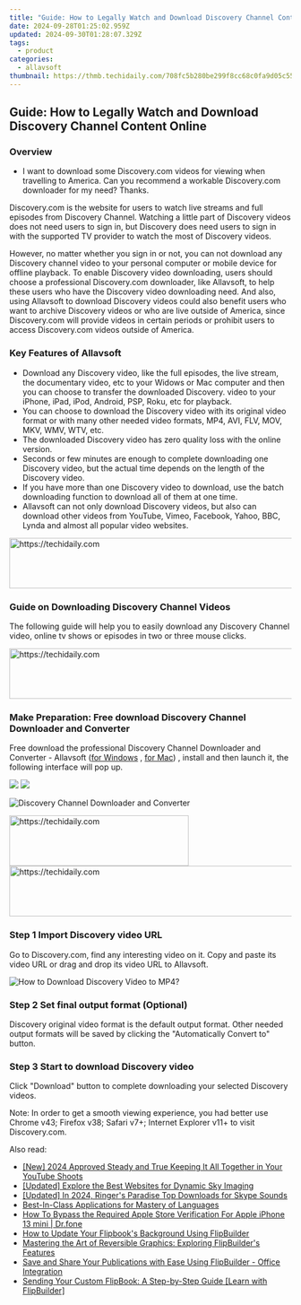 ```yaml
---
title: "Guide: How to Legally Watch and Download Discovery Channel Content Online"
date: 2024-09-28T01:25:02.959Z
updated: 2024-09-30T01:28:07.329Z
tags:
  - product
categories:
  - allavsoft
thumbnail: https://thmb.techidaily.com/708fc5b280be299f8cc68c0fa9d05c55bbb14c61977d4c57361c8d572004d082.jpg
---
```


## Guide: How to Legally Watch and Download Discovery Channel Content Online

### Overview

* I want to download some Discovery.com videos for viewing when travelling to America. Can you recommend a workable Discovery.com downloader for my need? Thanks.

Discovery.com is the website for users to watch live streams and full episodes from Discovery Channel. Watching a little part of Discovery videos does not need users to sign in, but Discovery does need users to sign in with the supported TV provider to watch the most of Discovery videos.

However, no matter whether you sign in or not, you can not download any Discovery channel video to your personal computer or mobile device for offline playback. To enable Discovery video downloading, users should choose a professional Discovery.com downloader, like Allavsoft, to help these users who have the Discovery video downloading need. And also, using Allavsoft to download Discovery videos could also benefit users who want to archive Discovery videos or who are live outside of America, since Discovery.com will provide videos in certain periods or prohibit users to access Discovery.com videos outside of America.

### Key Features of Allavsoft

* Download any Discovery video, like the full episodes, the live stream, the documentary video, etc to your Widows or Mac computer and then you can choose to transfer the downloaded Discovery. video to your iPhone, iPad, iPod, Android, PSP, Roku, etc for playback.
* You can choose to download the Discovery video with its original video format or with many other needed video formats, MP4, AVI, FLV, MOV, MKV, WMV, WTV, etc.
* The downloaded Discovery video has zero quality loss with the online version.
* Seconds or few minutes are enough to complete downloading one Discovery video, but the actual time depends on the length of the Discovery video.
* If you have more than one Discovery video to download, use the batch downloading function to download all of them at one time.
* Allavsoft can not only download Discovery videos, but also can download other videos from YouTube, Vimeo, Facebook, Yahoo, BBC, Lynda and almost all popular video websites.

<!-- affiliate ads begin -->
<a href="https://aligracehair.sjv.io/c/5597632/1975841/19272" target="_top" id="1975841">
  <img src="//a.impactradius-go.com/display-ad/19272-1975841" border="0" alt="https://techidaily.com" width="728" height="90"/>
</a>
<img height="0" width="0" src="https://aligracehair.sjv.io/i/5597632/1975841/19272" style="position:absolute;visibility:hidden;" border="0" />
<!-- affiliate ads end -->

### Guide on Downloading Discovery Channel Videos

The following guide will help you to easily download any Discovery Channel video, online tv shows or episodes in two or three mouse clicks.

<!-- affiliate ads begin -->
<a href="https://appsumo.8odi.net/c/5597632/2043617/7443" target="_top" id="2043617">
  <img src="//a.impactradius-go.com/display-ad/7443-2043617" border="0" alt="https://techidaily.com" width="728" height="90"/>
</a>
<img height="0" width="0" src="https://appsumo.8odi.net/i/5597632/2043617/7443" style="position:absolute;visibility:hidden;" border="0" />
<!-- affiliate ads end -->

### Make Preparation: Free download Discovery Channel Downloader and Converter

Free download the professional Discovery Channel Downloader and Converter - Allavsoft ([for Windows](https://tools.techidaily.com/allavsoft/products/) , [for Mac](https://tools.techidaily.com/allavsoft/products/)) , install and then launch it, the following interface will pop up.

[![](https://www.allavsoft.com/how-to/../images/how-to/free-download-win.jpg)](https://tools.techidaily.com/allavsoft/products/) [![](https://www.allavsoft.com/how-to/../images/how-to/free-download-mac.jpg)](https://tools.techidaily.com/allavsoft/products/)

![Discovery Channel Downloader and Converter](https://www.allavsoft.com/how-to/../images/allavsoft/screen-shot-600.jpg)

<!-- affiliate ads begin -->
<a href="https://wigfever.sjv.io/c/5597632/2014850/22899" target="_top" id="2014850">
  <img src="//a.impactradius-go.com/display-ad/22899-2014850" border="0" alt="https://techidaily.com" width="320" height="90"/>
</a>
<img height="0" width="0" src="https://wigfever.sjv.io/i/5597632/2014850/22899" style="position:absolute;visibility:hidden;" border="0" />
<!-- affiliate ads end -->

<!-- affiliate ads begin -->
<a href="https://imp.i110150.net/c/5597632/798161/11305" target="_top" id="798161">
  <img src="//a.impactradius-go.com/display-ad/11305-798161" border="0" alt="https://techidaily.com" width="728" height="90"/>
</a>
<img height="0" width="0" src="https://imp.i110150.net/i/5597632/798161/11305" style="position:absolute;visibility:hidden;" border="0" />
<!-- affiliate ads end -->

### Step 1 Import Discovery video URL

Go to Discovery.com, find any interesting video on it. Copy and paste its video URL or drag and drop its video URL to Allavsoft.

![How to Download Discovery Video to MP4?](https://www.allavsoft.com/how-to/../images/how-to/download-rtmp-video/download-rtmp-video.jpg)

### Step 2 Set final output format (Optional)

Discovery original video format is the default output format. Other needed output formats will be saved by clicking the "Automatically Convert to" button.

### Step 3 Start to download Discovery video

Click "Download" button to complete downloading your selected Discovery videos.

Note: In order to get a smooth viewing experience, you had better use Chrome v43; Firefox v38; Safari v7+; Internet Explorer v11+ to visit Discovery.com.

<ins class="adsbygoogle"
     style="display:block"
     data-ad-format="autorelaxed"
     data-ad-client="ca-pub-7571918770474297"
     data-ad-slot="1223367746"></ins>

<ins class="adsbygoogle"
     style="display:block"
     data-ad-client="ca-pub-7571918770474297"
     data-ad-slot="8358498916"
     data-ad-format="auto"
     data-full-width-responsive="true"></ins>

<span class="atpl-alsoreadstyle">Also read:</span>
<div><ul>
<li><a href="https://youtube-zero.techidaily.com/024-approved-steady-and-true-keeping-it-all-together-in-your-youtube-shoots/"><u>[New] 2024 Approved Steady and True Keeping It All Together in Your YouTube Shoots</u></a></li>
<li><a href="https://some-knowledge.techidaily.com/updated-explore-the-best-websites-for-dynamic-sky-imaging/"><u>[Updated] Explore the Best Websites for Dynamic Sky Imaging</u></a></li>
<li><a href="https://fox-http.techidaily.com/updated-in-2024-ringers-paradise-top-downloads-for-skype-sounds/"><u>[Updated] In 2024, Ringer's Paradise Top Downloads for Skype Sounds</u></a></li>
<li><a href="https://mondly-stories.techidaily.com/best-in-class-applications-for-mastery-of-languages/"><u>Best-In-Class Applications for Mastery of Languages</u></a></li>
<li><a href="https://iphone-unlock.techidaily.com/how-to-bypass-the-required-apple-store-verification-for-apple-iphone-13-mini-drfone-by-drfone-ios/"><u>How To Bypass the Required Apple Store Verification For Apple iPhone 13 mini | Dr.fone</u></a></li>
<li><a href="https://win-manuals.techidaily.com/how-to-update-your-flipbooks-background-using-flipbuilder/"><u>How to Update Your Flipbook's Background Using FlipBuilder</u></a></li>
<li><a href="https://win-manuals.techidaily.com/mastering-the-art-of-reversible-graphics-exploring-flipbuilders-features/"><u>Mastering the Art of Reversible Graphics: Exploring FlipBuilder's Features</u></a></li>
<li><a href="https://win-manuals.techidaily.com/save-and-share-your-publications-with-ease-using-flipbuilder-office-integration/"><u>Save and Share Your Publications with Ease Using FlipBuilder - Office Integration</u></a></li>
<li><a href="https://win-manuals.techidaily.com/sending-your-custom-flipbook-a-step-by-step-guide-learn-with-flipbuilder/"><u>Sending Your Custom FlipBook: A Step-by-Step Guide [Learn with FlipBuilder]</u></a></li>
</ul></div>

